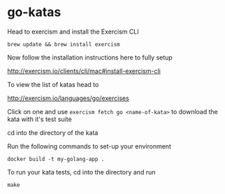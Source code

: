 # go-katas

Head to exercism and install the Exercism CLI

`brew update && brew install exercism`

Now follow the installation instructions here to fully setup

http://exercism.io/clients/cli/mac#install-exercism-cli

To view the list of katas head to 

http://exercism.io/languages/go/exercises

Click on one and use `exercism fetch go <name-of-kata>` to download the kata with it's test suite

cd into the directory of the kata

Run the following commands to set-up your environment

`docker build -t my-golang-app . `

To run your kata tests, cd into the directory and run 

`make`
